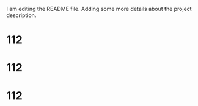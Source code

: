 I am editing the README file. Adding some more details about the project description.
# 112
# 112
# 112
